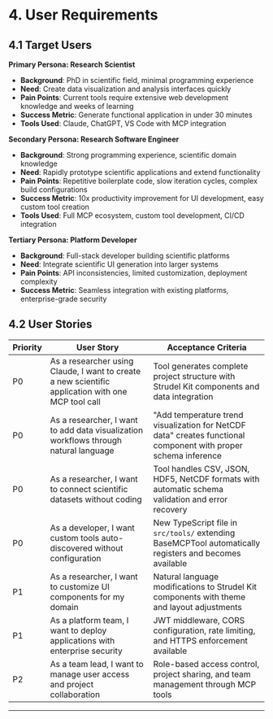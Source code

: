 # 4. User Requirements

## 4.1 Target Users

**Primary Persona: Research Scientist**

- **Background**: PhD in scientific field, minimal programming experience
- **Need**: Create data visualization and analysis interfaces quickly
- **Pain Points**: Current tools require extensive web development knowledge and weeks of learning
- **Success Metric**: Generate functional application in under 30 minutes
- **Tools Used**: Claude, ChatGPT, VS Code with MCP integration

**Secondary Persona: Research Software Engineer**

- **Background**: Strong programming experience, scientific domain knowledge
- **Need**: Rapidly prototype scientific applications and extend functionality
- **Pain Points**: Repetitive boilerplate code, slow iteration cycles, complex build configurations
- **Success Metric**: 10x productivity improvement for UI development, easy custom tool creation
- **Tools Used**: Full MCP ecosystem, custom tool development, CI/CD integration

**Tertiary Persona: Platform Developer**

- **Background**: Full-stack developer building scientific platforms
- **Need**: Integrate scientific UI generation into larger systems
- **Pain Points**: API inconsistencies, limited customization, deployment complexity
- **Success Metric**: Seamless integration with existing platforms, enterprise-grade security

## 4.2 User Stories

|Priority|User Story|Acceptance Criteria|
|---|---|---|
|P0|As a researcher using Claude, I want to create a new scientific application with one MCP tool call|Tool generates complete project structure with Strudel Kit components and data integration|
|P0|As a researcher, I want to add data visualization workflows through natural language|"Add temperature trend visualization for NetCDF data" creates functional component with proper schema inference|
|P0|As a researcher, I want to connect scientific datasets without coding|Tool handles CSV, JSON, HDF5, NetCDF formats with automatic schema validation and error recovery|
|P0|As a developer, I want custom tools auto-discovered without configuration|New TypeScript file in `src/tools/` extending BaseMCPTool automatically registers and becomes available|
|P1|As a researcher, I want to customize UI components for my domain|Natural language modifications to Strudel Kit components with theme and layout adjustments|
|P1|As a platform team, I want to deploy applications with enterprise security|JWT middleware, CORS configuration, rate limiting, and HTTPS enforcement available|
|P2|As a team lead, I want to manage user access and project collaboration|Role-based access control, project sharing, and team management through MCP tools|

---
